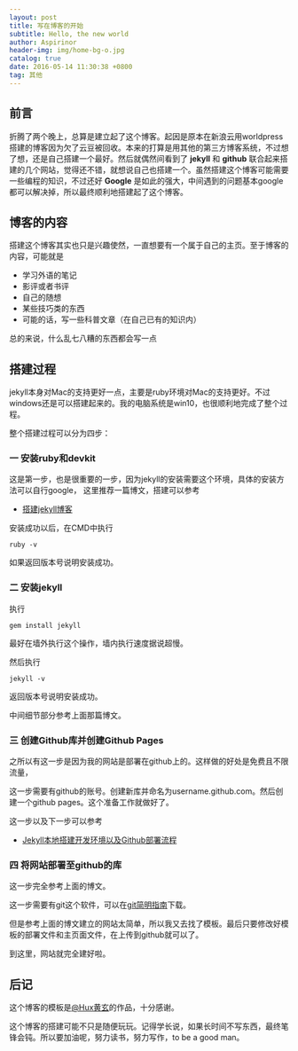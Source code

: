 ```yaml
---
layout: post
title: 写在博客的开始
subtitle: Hello, the new world
author: Aspirinor
header-img: img/home-bg-o.jpg 
catalog: true
date: 2016-05-14 11:30:38 +0800
tag: 其他
---
```

## 前言

折腾了两个晚上，总算是建立起了这个博客。起因是原本在新浪云用worldpress搭建的博客因为欠了云豆被回收。本来的打算是用其他的第三方博客系统，不过想了想，还是自己搭建一个最好。然后就偶然间看到了 **jekyll** 和 **github** 联合起来搭建的几个网站，觉得还不错，就想说自己也搭建一个。虽然搭建这个博客可能需要一些编程的知识，不过还好 **Google** 是如此的强大，中间遇到的问题基本google都可以解决掉，所以最终顺利地搭建起了这个博客。

## 博客的内容

搭建这个博客其实也只是兴趣使然，一直想要有一个属于自己的主页。至于博客的内容，可能就是

* 学习外语的笔记
* 影评或者书评
* 自己的随想
* 某些技巧类的东西
* 可能的话，写一些科普文章（在自己已有的知识内）

总的来说，什么乱七八糟的东西都会写一点


## 搭建过程

jekyll本身对Mac的支持更好一点，主要是ruby环境对Mac的支持更好。不过windows还是可以搭建起来的。我的电脑系统是win10，也很顺利地完成了整个过程。

整个搭建过程可以分为四步：

### 一 安装ruby和devkit

这是第一步，也是很重要的一步，因为jekyll的安装需要这个环境，具体的安装方法可以自行google，
这里推荐一篇博文，搭建可以参考

* [搭建jekyll博客](http://www.itwenku.net/dev/20160103/2152.html)

安装成功以后，在CMD中执行

    ruby -v

如果返回版本号说明安装成功。

### 二 安装jekyll

执行

    gem install jekyll

最好在墙外执行这个操作，墙内执行速度据说超慢。

然后执行

    jekyll -v

返回版本号说明安装成功。

中间细节部分参考上面那篇博文。

### 三 创建Github库并创建Github Pages

之所以有这一步是因为我的网站是部署在github上的。这样做的好处是免费且不限流量，

这一步需要有github的账号。创建新库并命名为username.github.com。然后创建一个github pages。这个准备工作就做好了。

这一步以及下一步可以参考

* [Jekyll本地搭建开发环境以及Github部署流程](http://pizida.com/technology/2016/03/03/use-jekyll-create-blog-on-github/#github-pages)

### 四 将网站部署至github的库

这一步完全参考上面的博文。

这一步需要有git这个软件，可以在[git简明指南](http://rogerdudler.github.io/git-guide/index.zh.html)下载。

但是参考上面的博文建立的网站太简单，所以我又去找了模板。最后只要修改好模板的部署文件和主页面文件，在上传到github就可以了。

到这里，网站就完全建好啦。

## 后记

这个博客的模板是[@Hux黄玄](http://weibo.com/u/1787076481?topnav=1&wvr=6&topsug=1&is_hot=1)的作品，十分感谢。

这个博客的搭建可能不只是随便玩玩。记得学长说，如果长时间不写东西，最终笔锋会钝。所以要加油呢，努力读书，努力写作，to be a good man。

